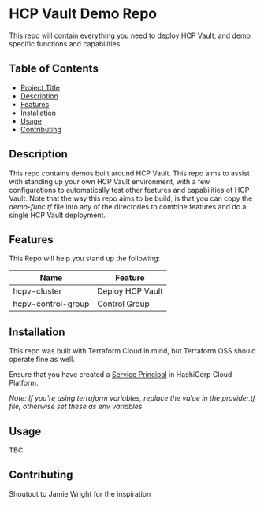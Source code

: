 # HCP Vault Demo Repo

This repo will contain everything you need to deploy HCP Vault, and demo specific functions and capabilities.

## Table of Contents

- [Project Title](#project-title)
- [Description](#description)
- [Features](#features)
- [Installation](#installation)
- [Usage](#usage)
- [Contributing](#contributing)

## Description

This repo contains demos built around HCP Vault. This repo aims to assist with standing up your own HCP Vault environment, with a few configurations to automatically test other features and capabilities of HCP Vault. Note that the way this repo aims to be build, is that you can copy the _demo-func.tf_ file into any of the directories to combine features and do a single HCP Vault deployment.

## Features

This Repo will help you stand up the following:

| Name               | Feature          |
| ------------------ | ---------------- |
| hcpv-cluster       | Deploy HCP Vault |
| hcpv-control-group | Control Group    |

## Installation

This repo was built with Terraform Cloud in mind, but Terraform OSS should operate fine as well.

Ensure that you have created a [Service Principal](https://developer.hashicorp.com/hcp/docs/hcp/security/service-principals#create-a-service-principal) in HashiCorp Cloud Platform.

_Note: If you're using terraform variables, replace the value in the provider.tf file, otherwise set these as env variables_

## Usage

TBC

## Contributing

Shoutout to Jamie Wright for the inspiration
